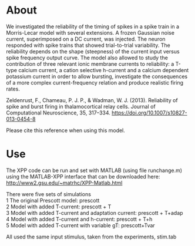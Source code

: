 # About
We investigated the reliability of the timing of spikes in a spike train in a Morris-Lecar model with several extensions. A frozen Gaussian noise current, superimposed on a DC current, was injected. The neuron responded with spike trains that showed trial-to-trial variability. The reliability depends on the shape (steepness) of the current input versus spike frequency output curve. The model also allowed to study the contribution of three relevant ionic membrane currents to reliability: a T-type calcium current, a cation selective h-current and a calcium dependent potassium current in order to allow bursting, investigate the consequences of a more complex current-frequency relation and produce realistic firing rates.

Zeldenrust, F., Chameau, P. J. P., & Wadman, W. J. (2013). Reliability of spike and burst firing in thalamocortical relay cells. Journal of Computational Neuroscience, 35, 317–334. https://doi.org/10.1007/s10827-013-0454-8 <br />

Please cite this reference when using this model.

# Use
The XPP code can be run and set with MATLAB (using file runchange.m)
using the MATLAB-XPP interface that can be downloaded here:
http://www2.gsu.edu/~matrhc/XPP-Matlab.html

There were five sets of simulations<br />
1 The original Prescott model: prescott<br />
2 Model with added T-current: prescott + T<br />
3 Model with added T-current and adaptation current: prescott + T+adap<br />
4 Model with added T-current and h-current: prescott + T+h<br />
5 Model with added T-current with variable gT: prescott+Tvar<br />

All used the same input stimulus, taken from the experiments, stim.tab




